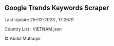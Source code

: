 

## Google Trends Keywords Scraper 
 
Last Update 25-02-2023 , 17:26:11

Country List :
VIETNAM.json



© Abdul Muttaqin 
